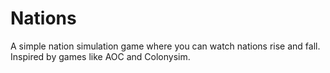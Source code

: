 # Nations

A simple nation simulation game where you can watch nations rise and fall. Inspired by games like AOC and Colonysim.
